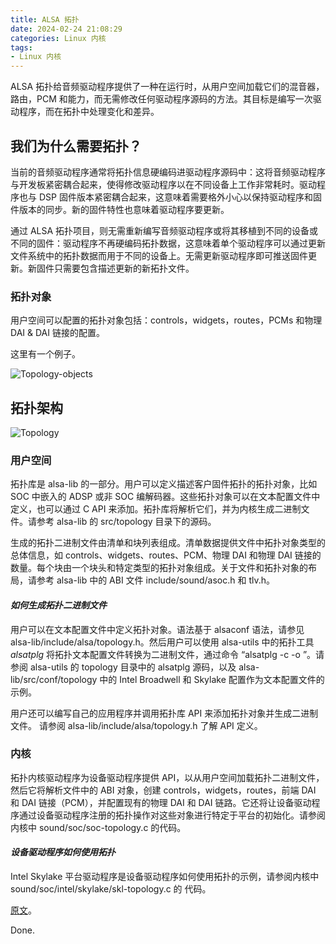 ```yaml
---
title: ALSA 拓扑
date: 2024-02-24 21:08:29
categories: Linux 内核
tags:
- Linux 内核
---
```


ALSA 拓扑给音频驱动程序提供了一种在运行时，从用户空间加载它们的混音器，路由，PCM 和能力，而无需修改任何驱动程序源码的方法。其目标是编写一次驱动程序，而在拓扑中处理变化和差异。

## 我们为什么需要拓扑？

当前的音频驱动程序通常将拓扑信息硬编码进驱动程序源码中：这将音频驱动程序与开发板紧密耦合起来，使得修改驱动程序以在不同设备上工作非常耗时。驱动程序也与 DSP 固件版本紧密耦合起来，这意味着需要格外小心以保持驱动程序和固件版本的同步。新的固件特性也意味着驱动程序要更新。

通过 ALSA 拓扑项目，则无需重新编写音频驱动程序或将其移植到不同的设备或不同的固件：驱动程序不再硬编码拓扑数据，这意味着单个驱动程序可以通过更新文件系统中的拓扑数据而用于不同的设备上。无需更新驱动程序即可推送固件更新。新固件只需要包含描述更新的新拓扑文件。

### 拓扑对象

用户空间可以配置的拓扑对象包括：controls，widgets，routes，PCMs 和物理 DAI & DAI 链接的配置。

这里有一个例子。

![Topology-objects](https://upload-images.jianshu.io/upload_images/1315506-3fda30f0fc42e894.png?imageMogr2/auto-orient/strip%7CimageView2/2/w/1240)

## 拓扑架构

![Topology](https://upload-images.jianshu.io/upload_images/1315506-487dd528391d6028.png?imageMogr2/auto-orient/strip%7CimageView2/2/w/1240)

### 用户空间

拓扑库是 alsa-lib 的一部分。用户可以定义描述客户固件拓扑的拓扑对象，比如 SOC 中嵌入的 ADSP 或非 SOC 编解码器。这些拓扑对象可以在文本配置文件中定义，也可以通过 C API 来添加。拓扑库将解析它们，并为内核生成二进制文件。请参考 alsa-lib 的 src/topology 目录下的源码。

生成的拓扑二进制文件由清单和块列表组成。清单数据提供文件中拓扑对象类型的总体信息，如 controls、widgets、routes、PCM、物理 DAI 和物理 DAI 链接的数量。每个块由一个块头和特定类型的拓扑对象组成。关于文件和拓扑对象的布局，请参考 alsa-lib 中的 ABI 文件 include/sound/asoc.h 和 tlv.h。

#### *如何生成拓扑二进制文件*

用户可以在文本配置文件中定义拓扑对象。语法基于 alsaconf 语法，请参见 alsa-lib/include/alsa/topology.h。然后用户可以使用 alsa-utils 中的拓扑工具 *alsatplg* 将拓扑文本配置文件转换为二进制文件，通过命令 “alsatplg -c <path-of-input-text-configuration-file> -o <path-of-output-binary-file>”。请参阅 alsa-utils 的 topology 目录中的 alsatplg 源码，以及 alsa-lib/src/conf/topology 中的 Intel Broadwell 和 Skylake 配置作为文本配置文件的示例。

用户还可以编写自己的应用程序并调用拓扑库 API 来添加拓扑对象并生成二进制文件。 请参阅 alsa-lib/include/alsa/topology.h 了解 API 定义。

### 内核

拓扑内核驱动程序为设备驱动程序提供 API，以从用户空间加载拓扑二进制文件，然后它将解析文件中的 ABI 对象，创建 controls，widgets，routes，前端 DAI 和 DAI 链接（PCM），并配置现有的物理 DAI 和 DAI 链路。它还将让设备驱动程序通过设备驱动程序注册的拓扑操作对这些对象进行特定于平台的初始化。请参阅内核中 sound/soc/soc-topology.c 的代码。

#### *设备驱动程序如何使用拓扑*

Intel Skylake 平台驱动程序是设备驱动程序如何使用拓扑的示例，请参阅内核中sound/soc/intel/skylake/skl-topology.c 的 代码。

[原文](https://www.alsa-project.org/main/index.php/ALSA_topology)。

Done.
